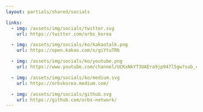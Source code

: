```yaml
---
layout: partials/shared/socials

links:
  - img: /assets/img/socials/twitter.svg
    url: https://twitter.com/orbs_korea

  - img: /assets/img/socials/ko/kakaotalk.png
    url: https://open.kakao.com/o/giYtuTRb

  - img: /assets/img/socials/ko/youtube.png
    url: https://www.youtube.com/channel/UCKxNkYT3UAEra9jp947l5gw?sub_confirmation=1

  - img: /assets/img/socials/ko/medium.svg
    url: https://orbskorea.medium.com/

  - img: /assets/img/socials/github.svg
    url: https://github.com/orbs-network/
---
```

